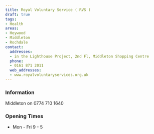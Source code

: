 ```yaml
---
title: Royal Voluntary Service ( RVS )
draft: true
tags:
- Health
areas:
- Heywood
- Middleton
- Rochdale
contact:
  addresses:
  - in the Lighthouse Project, 2nd Fl, Middleton Shopping Centre
  phone:
  - 0161 871 2011
  web_addresses:
  - www.royalvoluntaryservices.org.uk
---
```


### Information
Middleton on 0774 710 1640

### Opening Times
* Mon - Fri   9 - 5

